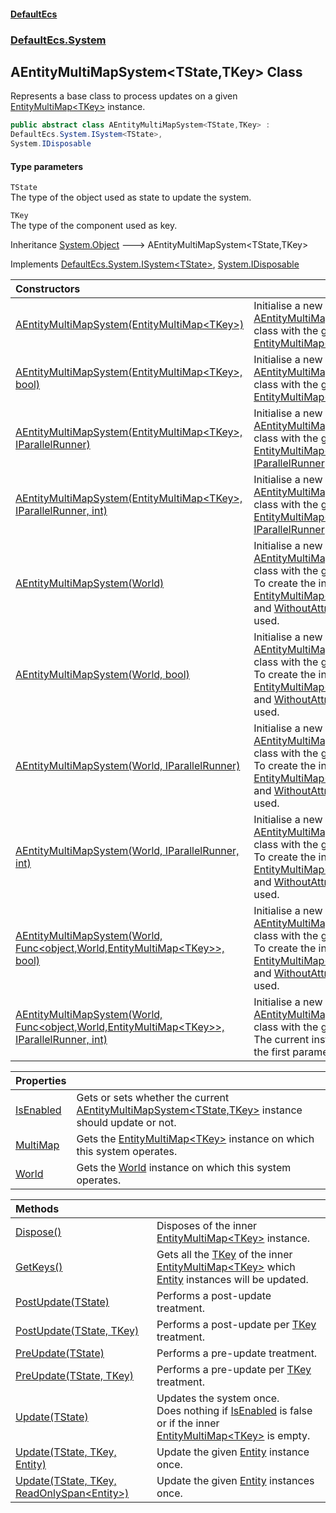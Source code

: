 #### [DefaultEcs](DefaultEcs.md 'DefaultEcs')
### [DefaultEcs.System](DefaultEcs.md#DefaultEcs_System 'DefaultEcs.System')
## AEntityMultiMapSystem&lt;TState,TKey&gt; Class
Represents a base class to process updates on a given [EntityMultiMap&lt;TKey&gt;](EntityMultiMap_TKey_.md 'DefaultEcs.EntityMultiMap&lt;TKey&gt;') instance.  
```csharp
public abstract class AEntityMultiMapSystem<TState,TKey> :
DefaultEcs.System.ISystem<TState>,
System.IDisposable
```
#### Type parameters
<a name='DefaultEcs_System_AEntityMultiMapSystem_TState_TKey__TState'></a>
`TState`  
The type of the object used as state to update the system.
  
<a name='DefaultEcs_System_AEntityMultiMapSystem_TState_TKey__TKey'></a>
`TKey`  
The type of the component used as key.
  

Inheritance [System.Object](https://docs.microsoft.com/en-us/dotnet/api/System.Object 'System.Object') &#129106; AEntityMultiMapSystem&lt;TState,TKey&gt;  

Implements [DefaultEcs.System.ISystem&lt;](ISystem_T_.md 'DefaultEcs.System.ISystem&lt;T&gt;')[TState](AEntityMultiMapSystem_TState_TKey_.md#DefaultEcs_System_AEntityMultiMapSystem_TState_TKey__TState 'DefaultEcs.System.AEntityMultiMapSystem&lt;TState,TKey&gt;.TState')[&gt;](ISystem_T_.md 'DefaultEcs.System.ISystem&lt;T&gt;'), [System.IDisposable](https://docs.microsoft.com/en-us/dotnet/api/System.IDisposable 'System.IDisposable')  

| Constructors | |
| :--- | :--- |
| [AEntityMultiMapSystem(EntityMultiMap&lt;TKey&gt;)](AEntityMultiMapSystem_TState_TKey__AEntityMultiMapSystem(EntityMultiMap_TKey_).md 'DefaultEcs.System.AEntityMultiMapSystem&lt;TState,TKey&gt;.AEntityMultiMapSystem(DefaultEcs.EntityMultiMap&lt;TKey&gt;)') | Initialise a new instance of the [AEntityMultiMapSystem&lt;TState,TKey&gt;](AEntityMultiMapSystem_TState_TKey_.md 'DefaultEcs.System.AEntityMultiMapSystem&lt;TState,TKey&gt;') class with the given [EntityMultiMap&lt;TKey&gt;](EntityMultiMap_TKey_.md 'DefaultEcs.EntityMultiMap&lt;TKey&gt;').<br/> |
| [AEntityMultiMapSystem(EntityMultiMap&lt;TKey&gt;, bool)](AEntityMultiMapSystem_TState_TKey__AEntityMultiMapSystem(EntityMultiMap_TKey__bool).md 'DefaultEcs.System.AEntityMultiMapSystem&lt;TState,TKey&gt;.AEntityMultiMapSystem(DefaultEcs.EntityMultiMap&lt;TKey&gt;, bool)') | Initialise a new instance of the [AEntityMultiMapSystem&lt;TState,TKey&gt;](AEntityMultiMapSystem_TState_TKey_.md 'DefaultEcs.System.AEntityMultiMapSystem&lt;TState,TKey&gt;') class with the given [EntityMultiMap&lt;TKey&gt;](EntityMultiMap_TKey_.md 'DefaultEcs.EntityMultiMap&lt;TKey&gt;').<br/> |
| [AEntityMultiMapSystem(EntityMultiMap&lt;TKey&gt;, IParallelRunner)](AEntityMultiMapSystem_TState_TKey__AEntityMultiMapSystem(EntityMultiMap_TKey__IParallelRunner).md 'DefaultEcs.System.AEntityMultiMapSystem&lt;TState,TKey&gt;.AEntityMultiMapSystem(DefaultEcs.EntityMultiMap&lt;TKey&gt;, DefaultEcs.Threading.IParallelRunner)') | Initialise a new instance of the [AEntityMultiMapSystem&lt;TState,TKey&gt;](AEntityMultiMapSystem_TState_TKey_.md 'DefaultEcs.System.AEntityMultiMapSystem&lt;TState,TKey&gt;') class with the given [EntityMultiMap&lt;TKey&gt;](EntityMultiMap_TKey_.md 'DefaultEcs.EntityMultiMap&lt;TKey&gt;') and [IParallelRunner](IParallelRunner.md 'DefaultEcs.Threading.IParallelRunner').<br/> |
| [AEntityMultiMapSystem(EntityMultiMap&lt;TKey&gt;, IParallelRunner, int)](AEntityMultiMapSystem_TState_TKey__AEntityMultiMapSystem(EntityMultiMap_TKey__IParallelRunner_int).md 'DefaultEcs.System.AEntityMultiMapSystem&lt;TState,TKey&gt;.AEntityMultiMapSystem(DefaultEcs.EntityMultiMap&lt;TKey&gt;, DefaultEcs.Threading.IParallelRunner, int)') | Initialise a new instance of the [AEntityMultiMapSystem&lt;TState,TKey&gt;](AEntityMultiMapSystem_TState_TKey_.md 'DefaultEcs.System.AEntityMultiMapSystem&lt;TState,TKey&gt;') class with the given [EntityMultiMap&lt;TKey&gt;](EntityMultiMap_TKey_.md 'DefaultEcs.EntityMultiMap&lt;TKey&gt;') and [IParallelRunner](IParallelRunner.md 'DefaultEcs.Threading.IParallelRunner').<br/> |
| [AEntityMultiMapSystem(World)](AEntityMultiMapSystem_TState_TKey__AEntityMultiMapSystem(World).md 'DefaultEcs.System.AEntityMultiMapSystem&lt;TState,TKey&gt;.AEntityMultiMapSystem(DefaultEcs.World)') | Initialise a new instance of the [AEntityMultiMapSystem&lt;TState,TKey&gt;](AEntityMultiMapSystem_TState_TKey_.md 'DefaultEcs.System.AEntityMultiMapSystem&lt;TState,TKey&gt;') class with the given [World](World.md 'DefaultEcs.World').<br/>To create the inner [EntityMultiMap&lt;TKey&gt;](EntityMultiMap_TKey_.md 'DefaultEcs.EntityMultiMap&lt;TKey&gt;'), [WithAttribute](WithAttribute.md 'DefaultEcs.System.WithAttribute') and [WithoutAttribute](WithoutAttribute.md 'DefaultEcs.System.WithoutAttribute') attributes will be used.<br/> |
| [AEntityMultiMapSystem(World, bool)](AEntityMultiMapSystem_TState_TKey__AEntityMultiMapSystem(World_bool).md 'DefaultEcs.System.AEntityMultiMapSystem&lt;TState,TKey&gt;.AEntityMultiMapSystem(DefaultEcs.World, bool)') | Initialise a new instance of the [AEntityMultiMapSystem&lt;TState,TKey&gt;](AEntityMultiMapSystem_TState_TKey_.md 'DefaultEcs.System.AEntityMultiMapSystem&lt;TState,TKey&gt;') class with the given [World](World.md 'DefaultEcs.World').<br/>To create the inner [EntityMultiMap&lt;TKey&gt;](EntityMultiMap_TKey_.md 'DefaultEcs.EntityMultiMap&lt;TKey&gt;'), [WithAttribute](WithAttribute.md 'DefaultEcs.System.WithAttribute') and [WithoutAttribute](WithoutAttribute.md 'DefaultEcs.System.WithoutAttribute') attributes will be used.<br/> |
| [AEntityMultiMapSystem(World, IParallelRunner)](AEntityMultiMapSystem_TState_TKey__AEntityMultiMapSystem(World_IParallelRunner).md 'DefaultEcs.System.AEntityMultiMapSystem&lt;TState,TKey&gt;.AEntityMultiMapSystem(DefaultEcs.World, DefaultEcs.Threading.IParallelRunner)') | Initialise a new instance of the [AEntityMultiMapSystem&lt;TState,TKey&gt;](AEntityMultiMapSystem_TState_TKey_.md 'DefaultEcs.System.AEntityMultiMapSystem&lt;TState,TKey&gt;') class with the given [World](World.md 'DefaultEcs.World').<br/>To create the inner [EntityMultiMap&lt;TKey&gt;](EntityMultiMap_TKey_.md 'DefaultEcs.EntityMultiMap&lt;TKey&gt;'), [WithAttribute](WithAttribute.md 'DefaultEcs.System.WithAttribute') and [WithoutAttribute](WithoutAttribute.md 'DefaultEcs.System.WithoutAttribute') attributes will be used.<br/> |
| [AEntityMultiMapSystem(World, IParallelRunner, int)](AEntityMultiMapSystem_TState_TKey__AEntityMultiMapSystem(World_IParallelRunner_int).md 'DefaultEcs.System.AEntityMultiMapSystem&lt;TState,TKey&gt;.AEntityMultiMapSystem(DefaultEcs.World, DefaultEcs.Threading.IParallelRunner, int)') | Initialise a new instance of the [AEntityMultiMapSystem&lt;TState,TKey&gt;](AEntityMultiMapSystem_TState_TKey_.md 'DefaultEcs.System.AEntityMultiMapSystem&lt;TState,TKey&gt;') class with the given [World](World.md 'DefaultEcs.World').<br/>To create the inner [EntityMultiMap&lt;TKey&gt;](EntityMultiMap_TKey_.md 'DefaultEcs.EntityMultiMap&lt;TKey&gt;'), [WithAttribute](WithAttribute.md 'DefaultEcs.System.WithAttribute') and [WithoutAttribute](WithoutAttribute.md 'DefaultEcs.System.WithoutAttribute') attributes will be used.<br/> |
| [AEntityMultiMapSystem(World, Func&lt;object,World,EntityMultiMap&lt;TKey&gt;&gt;, bool)](AEntityMultiMapSystem_TState_TKey__AEntityMultiMapSystem(World_Func_object_World_EntityMultiMap_TKey___bool).md 'DefaultEcs.System.AEntityMultiMapSystem&lt;TState,TKey&gt;.AEntityMultiMapSystem(DefaultEcs.World, System.Func&lt;object,DefaultEcs.World,DefaultEcs.EntityMultiMap&lt;TKey&gt;&gt;, bool)') | Initialise a new instance of the [AEntityMultiMapSystem&lt;TState,TKey&gt;](AEntityMultiMapSystem_TState_TKey_.md 'DefaultEcs.System.AEntityMultiMapSystem&lt;TState,TKey&gt;') class with the given [World](World.md 'DefaultEcs.World').<br/>To create the inner [EntityMultiMap&lt;TKey&gt;](EntityMultiMap_TKey_.md 'DefaultEcs.EntityMultiMap&lt;TKey&gt;'), [WithAttribute](WithAttribute.md 'DefaultEcs.System.WithAttribute') and [WithoutAttribute](WithoutAttribute.md 'DefaultEcs.System.WithoutAttribute') attributes will be used.<br/> |
| [AEntityMultiMapSystem(World, Func&lt;object,World,EntityMultiMap&lt;TKey&gt;&gt;, IParallelRunner, int)](AEntityMultiMapSystem_TState_TKey__AEntityMultiMapSystem(World_Func_object_World_EntityMultiMap_TKey___IParallelRunner_int).md 'DefaultEcs.System.AEntityMultiMapSystem&lt;TState,TKey&gt;.AEntityMultiMapSystem(DefaultEcs.World, System.Func&lt;object,DefaultEcs.World,DefaultEcs.EntityMultiMap&lt;TKey&gt;&gt;, DefaultEcs.Threading.IParallelRunner, int)') | Initialise a new instance of the [AEntityMultiMapSystem&lt;TState,TKey&gt;](AEntityMultiMapSystem_TState_TKey_.md 'DefaultEcs.System.AEntityMultiMapSystem&lt;TState,TKey&gt;') class with the given [World](World.md 'DefaultEcs.World') and factory.<br/>The current instance will be passed as the first parameter of the factory.<br/> |

| Properties | |
| :--- | :--- |
| [IsEnabled](AEntityMultiMapSystem_TState_TKey__IsEnabled.md 'DefaultEcs.System.AEntityMultiMapSystem&lt;TState,TKey&gt;.IsEnabled') | Gets or sets whether the current [AEntityMultiMapSystem&lt;TState,TKey&gt;](AEntityMultiMapSystem_TState_TKey_.md 'DefaultEcs.System.AEntityMultiMapSystem&lt;TState,TKey&gt;') instance should update or not.<br/> |
| [MultiMap](AEntityMultiMapSystem_TState_TKey__MultiMap.md 'DefaultEcs.System.AEntityMultiMapSystem&lt;TState,TKey&gt;.MultiMap') | Gets the [EntityMultiMap&lt;TKey&gt;](EntityMultiMap_TKey_.md 'DefaultEcs.EntityMultiMap&lt;TKey&gt;') instance on which this system operates.<br/> |
| [World](AEntityMultiMapSystem_TState_TKey__World.md 'DefaultEcs.System.AEntityMultiMapSystem&lt;TState,TKey&gt;.World') | Gets the [World](World.md 'DefaultEcs.World') instance on which this system operates.<br/> |

| Methods | |
| :--- | :--- |
| [Dispose()](AEntityMultiMapSystem_TState_TKey__Dispose().md 'DefaultEcs.System.AEntityMultiMapSystem&lt;TState,TKey&gt;.Dispose()') | Disposes of the inner [EntityMultiMap&lt;TKey&gt;](EntityMultiMap_TKey_.md 'DefaultEcs.EntityMultiMap&lt;TKey&gt;') instance.<br/> |
| [GetKeys()](AEntityMultiMapSystem_TState_TKey__GetKeys().md 'DefaultEcs.System.AEntityMultiMapSystem&lt;TState,TKey&gt;.GetKeys()') | Gets all the [TKey](AEntityMultiMapSystem_TState_TKey_.md#DefaultEcs_System_AEntityMultiMapSystem_TState_TKey__TKey 'DefaultEcs.System.AEntityMultiMapSystem&lt;TState,TKey&gt;.TKey') of the inner [EntityMultiMap&lt;TKey&gt;](EntityMultiMap_TKey_.md 'DefaultEcs.EntityMultiMap&lt;TKey&gt;') which [Entity](Entity.md 'DefaultEcs.Entity') instances will be updated.<br/> |
| [PostUpdate(TState)](AEntityMultiMapSystem_TState_TKey__PostUpdate(TState).md 'DefaultEcs.System.AEntityMultiMapSystem&lt;TState,TKey&gt;.PostUpdate(TState)') | Performs a post-update treatment.<br/> |
| [PostUpdate(TState, TKey)](AEntityMultiMapSystem_TState_TKey__PostUpdate(TState_TKey).md 'DefaultEcs.System.AEntityMultiMapSystem&lt;TState,TKey&gt;.PostUpdate(TState, TKey)') | Performs a post-update per [TKey](AEntityMultiMapSystem_TState_TKey_.md#DefaultEcs_System_AEntityMultiMapSystem_TState_TKey__TKey 'DefaultEcs.System.AEntityMultiMapSystem&lt;TState,TKey&gt;.TKey') treatment.<br/> |
| [PreUpdate(TState)](AEntityMultiMapSystem_TState_TKey__PreUpdate(TState).md 'DefaultEcs.System.AEntityMultiMapSystem&lt;TState,TKey&gt;.PreUpdate(TState)') | Performs a pre-update treatment.<br/> |
| [PreUpdate(TState, TKey)](AEntityMultiMapSystem_TState_TKey__PreUpdate(TState_TKey).md 'DefaultEcs.System.AEntityMultiMapSystem&lt;TState,TKey&gt;.PreUpdate(TState, TKey)') | Performs a pre-update per [TKey](AEntityMultiMapSystem_TState_TKey_.md#DefaultEcs_System_AEntityMultiMapSystem_TState_TKey__TKey 'DefaultEcs.System.AEntityMultiMapSystem&lt;TState,TKey&gt;.TKey') treatment.<br/> |
| [Update(TState)](AEntityMultiMapSystem_TState_TKey__Update(TState).md 'DefaultEcs.System.AEntityMultiMapSystem&lt;TState,TKey&gt;.Update(TState)') | Updates the system once.<br/>Does nothing if [IsEnabled](AEntityMultiMapSystem_TState_TKey__IsEnabled.md 'DefaultEcs.System.AEntityMultiMapSystem&lt;TState,TKey&gt;.IsEnabled') is false or if the inner [EntityMultiMap&lt;TKey&gt;](EntityMultiMap_TKey_.md 'DefaultEcs.EntityMultiMap&lt;TKey&gt;') is empty.<br/> |
| [Update(TState, TKey, Entity)](AEntityMultiMapSystem_TState_TKey__Update(TState_TKey_Entity).md 'DefaultEcs.System.AEntityMultiMapSystem&lt;TState,TKey&gt;.Update(TState, TKey, DefaultEcs.Entity)') | Update the given [Entity](Entity.md 'DefaultEcs.Entity') instance once.<br/> |
| [Update(TState, TKey, ReadOnlySpan&lt;Entity&gt;)](AEntityMultiMapSystem_TState_TKey__Update(TState_TKey_ReadOnlySpan_Entity_).md 'DefaultEcs.System.AEntityMultiMapSystem&lt;TState,TKey&gt;.Update(TState, TKey, System.ReadOnlySpan&lt;DefaultEcs.Entity&gt;)') | Update the given [Entity](Entity.md 'DefaultEcs.Entity') instances once.<br/> |
